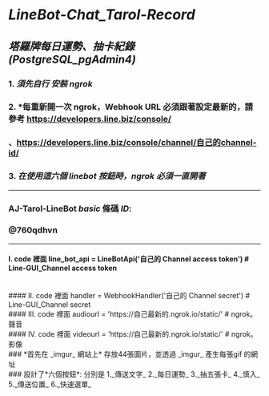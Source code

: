 # _LineBot-Chat_Tarol-Record_
## _塔羅牌每日運勢、抽卡紀錄 (PostgreSQL_pgAdmin4)_

### 1. *須先自行 安裝 ngrok*
### 2. *每重新開一次 ngrok，Webhook URL 必須跟著設定最新的，請參考 https://developers.line.biz/console/
### 、https://developers.line.biz/console/channel/自己的channel-id/
### 3. *在使用這六個 linebot 按鈕時，ngrok 必須一直開著*
-----------------------------------------
### AJ-Tarol-LineBot _basic_ 條碼 _ID_:  
### @760qdhvn
------------------------------------------
#### I. code 裡面 line_bot_api = LineBotApi('自己的 Channel access token') # Line-GUI_Channel access token
<br/>
#### II. code 裡面 handler = WebhookHandler('自己的 Channel secret') # Line-GUI_Channel secret
<br/>
#### III. code 裡面 audiourl = 'https://自己最新的.ngrok.io/static/' # ngrok。 聲音
<br/>
#### IV. code 裡面 videourl = 'https://自己最新的.ngrok.io/static/' # ngrok。 影像
<br/>
### *首先在 _imgur_ 網站上* 存放44張圖片，並透過 _imgur_ 產生每張gif 的網址
<br/>
### 設計了*六個按鈕*: 分別是 1._傳送文字_ 2._每日運勢_ 3._抽五張卡_ 4._慎入_ 5._傳送位置_ 6._快速選單_
<br/>

